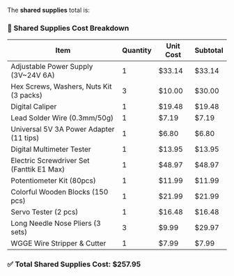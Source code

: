 The **shared supplies** total is:

### 🧰 Shared Supplies Cost Breakdown

| Item                                      | Quantity | Unit Cost | Subtotal |
| ----------------------------------------- | -------- | --------- | -------- |
| Adjustable Power Supply (3V\~24V 6A)      | 1        | \$33.14   | \$33.14  |
| Hex Screws, Washers, Nuts Kit (3 packs)   | 3        | \$10.00   | \$30.00  |
| Digital Caliper                           | 1        | \$19.48   | \$19.48  |
| Lead Solder Wire (0.3mm/50g)              | 1        | \$7.19    | \$7.19   |
| Universal 5V 3A Power Adapter (11 tips)   | 1        | \$6.80    | \$6.80   |
| Digital Multimeter Tester                 | 1        | \$13.95   | \$13.95  |
| Electric Screwdriver Set (Fanttik E1 Max) | 1        | \$48.97   | \$48.97  |
| Potentiometer Kit (80pcs)                 | 1        | \$11.99   | \$11.99  |
| Colorful Wooden Blocks (150 pcs)          | 1        | \$21.99   | \$21.99  |
| Servo Tester (2 pcs)                      | 1        | \$16.48   | \$16.48  |
| Long Needle Nose Pliers (3 sets)          | 3        | \$9.99    | \$29.97  |
| WGGE Wire Stripper & Cutter               | 1        | \$7.99    | \$7.99   |

### ✅ Total Shared Supplies Cost: **\$257.95**
